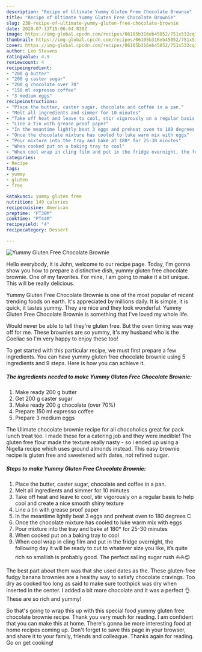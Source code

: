 ```yaml
---
description: "Recipe of Ultimate Yummy Gluten Free Chocolate Brownie"
title: "Recipe of Ultimate Yummy Gluten Free Chocolate Brownie"
slug: 238-recipe-of-ultimate-yummy-gluten-free-chocolate-brownie
date: 2020-07-13T15:06:04.838Z
image: https://img-global.cpcdn.com/recipes/06105b316eb45052/751x532cq70/yummy-gluten-free-chocolate-brownie-recipe-main-photo.jpg
thumbnail: https://img-global.cpcdn.com/recipes/06105b316eb45052/751x532cq70/yummy-gluten-free-chocolate-brownie-recipe-main-photo.jpg
cover: https://img-global.cpcdn.com/recipes/06105b316eb45052/751x532cq70/yummy-gluten-free-chocolate-brownie-recipe-main-photo.jpg
author: Leo Stevens
ratingvalue: 4.9
reviewcount: 4
recipeingredient:
- "200 g butter"
- "200 g caster sugar"
- "200 g chocolate over 70"
- "150 ml expresso coffee"
- "3 medium eggs"
recipeinstructions:
- "Place the butter, caster sugar, chocolate and coffee in a pan."
- "Melt all ingredients and simmer for 10 minutes"
- "Take off heat and leave to cool, stir vigorously on a regular basis to help cool and create a nice smooth shiny texture"
- "Line a tin with grease proof paper"
- "In the meantime lightly beat 3 eggs and preheat oven to 180 degrees C"
- "Once the chocolate mixture has cooled to luke warm mix with eggs"
- "Pour mixture into the tray and bake at 180* for 25-30 minutes"
- "When cooked put on a baking tray to cool"
- "When cool wrap in cling film and put in the fridge overnight, the following day it will be ready to cut to whatever size you like, it’s quite rich so smallish is probably good. The perfect sailing sugar rush ⛵️⛵️😉"
categories:
- Recipe
tags:
- yummy
- gluten
- free

katakunci: yummy gluten free 
nutrition: 149 calories
recipecuisine: American
preptime: "PT30M"
cooktime: "PT44M"
recipeyield: "4"
recipecategory: Dessert

---
```



![Yummy Gluten Free Chocolate Brownie](https://img-global.cpcdn.com/recipes/06105b316eb45052/751x532cq70/yummy-gluten-free-chocolate-brownie-recipe-main-photo.jpg)

Hello everybody, it is John, welcome to our recipe page. Today, I'm gonna show you how to prepare a distinctive dish, yummy gluten free chocolate brownie. One of my favorites. For mine, I am going to make it a bit unique. This will be really delicious.

Yummy Gluten Free Chocolate Brownie is one of the most popular of recent trending foods on earth. It's appreciated by millions daily. It is simple, it is quick, it tastes yummy. They are nice and they look wonderful. Yummy Gluten Free Chocolate Brownie is something that I've loved my whole life.

Would never be able to tell they&#39;re gluten free. But the oven timing was way off for me. These brownies are so yummy, it&#39;s my husband who is the Coeliac so I&#39;m very happy to enjoy these too!


To get started with this particular recipe, we must first prepare a few ingredients. You can have yummy gluten free chocolate brownie using 5 ingredients and 9 steps. Here is how you can achieve it.

<!--inarticleads1-->

##### The ingredients needed to make Yummy Gluten Free Chocolate Brownie:

1. Make ready 200 g butter
1. Get 200 g caster sugar
1. Make ready 200 g chocolate (over 70%)
1. Prepare 150 ml expresso coffee
1. Prepare 3 medium eggs


The Ulimate chocolate brownie recipe for all chocoholics great for pack lunch treat too. I made these for a catering job and they were inedible! The gluten free flour made the texture really nasty - so i ended up using a Nigella recipe which uses ground almonds instead. This easy brownie recipe is gluten free and sweetened with dates, not refined sugar. 

<!--inarticleads2-->

##### Steps to make Yummy Gluten Free Chocolate Brownie:

1. Place the butter, caster sugar, chocolate and coffee in a pan.
1. Melt all ingredients and simmer for 10 minutes
1. Take off heat and leave to cool, stir vigorously on a regular basis to help cool and create a nice smooth shiny texture
1. Line a tin with grease proof paper
1. In the meantime lightly beat 3 eggs and preheat oven to 180 degrees C
1. Once the chocolate mixture has cooled to luke warm mix with eggs
1. Pour mixture into the tray and bake at 180* for 25-30 minutes
1. When cooked put on a baking tray to cool
1. When cool wrap in cling film and put in the fridge overnight, the following day it will be ready to cut to whatever size you like, it’s quite rich so smallish is probably good. The perfect sailing sugar rush ⛵️⛵️😉


The best part about them was that she used dates as the. These gluten-free fudgy banana brownies are a healthy way to satisfy chocolate cravings. Too dry as cooked too long as said to make sure toothpick was dry when inserted in the center. I added a bit more chocolate and it was a perfect 👌. These are so rich and yummy! 

So that's going to wrap this up with this special food yummy gluten free chocolate brownie recipe. Thank you very much for reading. I am confident that you can make this at home. There's gonna be more interesting food at home recipes coming up. Don't forget to save this page in your browser, and share it to your family, friends and colleague. Thanks again for reading. Go on get cooking!
